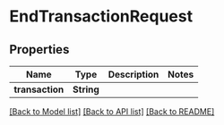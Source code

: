 # EndTransactionRequest

## Properties

Name | Type | Description | Notes
------------ | ------------- | ------------- | -------------
**transaction** | **String** |  | 

[[Back to Model list]](../README.md#documentation-for-models) [[Back to API list]](../README.md#documentation-for-api-endpoints) [[Back to README]](../README.md)


